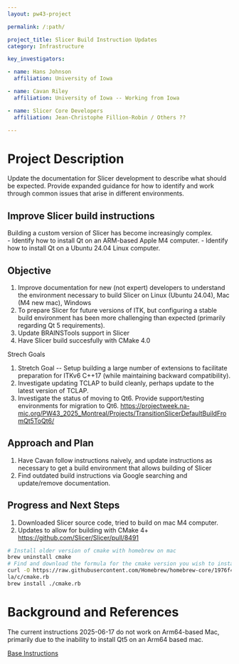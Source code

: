 ```yaml
---
layout: pw43-project

permalink: /:path/

project_title: Slicer Build Instruction Updates
category: Infrastructure

key_investigators:

- name: Hans Johnson
  affiliation: University of Iowa

- name: Cavan Riley
  affiliation: University of Iowa -- Working from Iowa

- name: Slicer Core Developers
  affiliation: Jean-Christophe Fillion-Robin / Others ??

---
```


# Project Description

Update the documentation for Slicer development to describe what should
be expected. Provide expanded guidance for how to identify and work through
common issues that arise in different environments.

## Improve Slicer build instructions
Building a custom version of Slicer has become increasingly complex.  
    - Identify how to install Qt on an ARM-based Apple M4 computer.
    - Identify how to install Qt on a Ubuntu 24.04 Linux computer.

## Objective

1. Improve documentation for new (not expert) developers to understand the environment necessary to build Slicer on Linux (Ubuntu 24.04), Mac (M4 new mac), Windows
2. To prepare Slicer for future versions of ITK, but configuring a stable build environment has been more challenging than expected (primarily regarding Qt 5 requirements). 
3. Update BRAINSTools support in Slicer
4. Have Slicer build succesfully with CMake 4.0

Strech Goals 
1. Stretch Goal -- Setup building a large number of extensions to facilitate preparation for ITKv6 C++17  (while maintaining backward compatibility).
2. Investigate updating TCLAP to build cleanly, perhaps update to the latest version of TCLAP.
3. Investigate the status of moving to Qt6.  Provide support/testing environments for migration to Qt6.  https://projectweek.na-mic.org/PW43_2025_Montreal/Projects/TransitionSlicerDefaultBuildFromQt5ToQt6/

## Approach and Plan

1. Have Cavan follow instructions naively, and update instructions as necessary to get a build environment that allows building of Slicer
2. Find outdated build instructions via Google searching and update/remove documentation.

## Progress and Next Steps

1. Downloaded Slicer source code, tried to build on mac M4 computer.
2. Updates to allow for building with CMake 4+ https://github.com/Slicer/Slicer/pull/8491
```bash
# Install older version of cmake with homebrew on mac
brew uninstall cmake
# Find and download the formula for the cmake version you wish to install 
curl -O https://raw.githubusercontent.com/Homebrew/homebrew-core/1976f46fc84ea7716722a067c0dcffb072a38388/Formu
la/c/cmake.rb
brew install ./cmake.rb
```

<!--
# Illustrations

< ! -- Add pictures and links to videos that demonstrate what has been accomplished. -- >

_No response_
-->

# Background and References

<!-- If you developed any software, include a link to the source code repository.
     Also add links to sample data and to any relevant publications. -->

The current instructions 2025-06-17 do not work on Arm64-based Mac, primarily due to the inability to install Qt5 on an Arm64 based mac.

[Base Instructions](https://slicer.readthedocs.io/en/latest/developer_guide/build_instructions/index.html)

